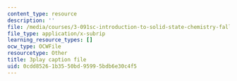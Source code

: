 ```yaml
---
content_type: resource
description: ''
file: /media/courses/3-091sc-introduction-to-solid-state-chemistry-fall-2010/0cdd85261b3550bd95995bdb6e30c4f5_540Sggsblbg.vtt
file_type: application/x-subrip
learning_resource_types: []
ocw_type: OCWFile
resourcetype: Other
title: 3play caption file
uid: 0cdd8526-1b35-50bd-9599-5bdb6e30c4f5
---
```


